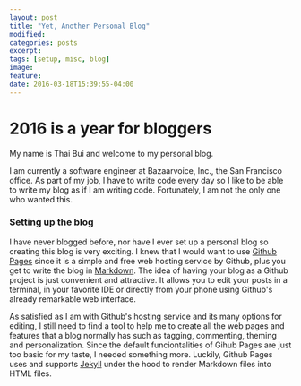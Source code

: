 ```yaml
---
layout: post
title: "Yet, Another Personal Blog"
modified:
categories: posts
excerpt:
tags: [setup, misc, blog]
image:
feature:
date: 2016-03-18T15:39:55-04:00
---
```


# 2016 is a year for bloggers

My name is Thai Bui and welcome to my personal blog. 

I am currently a software engineer at Bazaarvoice, Inc., the San Francisco
office. As part of my job, I have to write code every day so I like to be able
to write my blog as if I am writing code. Fortunately, I am not the only one who
wanted this.

### Setting up the blog

I have never blogged before, nor have I ever set up a personal blog so creating
this blog is very exciting. I knew that I would want to use [Github
Pages](https://pages.github.com/) since it is a simple and free web hosting
service by Github, plus you get to write the blog in
[Markdown](http://markdownlivepreview.com/). The idea of having your blog as a
Github project is just convenient and attractive. It allows you to edit your
posts in a terminal, in your favorite IDE or directly from your phone using
Github's already remarkable web interface.

As satisfied as I am with Github's hosting service and its many options for
editing, I still need to find a tool to help me to create all the web pages and
features that a blog normally has such as tagging, commenting, theming and
personalization. Since the default funciontalities of Gihub Pages are just too
basic for my taste, I needed something more. Luckily, Github Pages uses
and supports [Jekyll](https://jekyllrb.com/) under the hood to render Markdown
files into HTML files.
